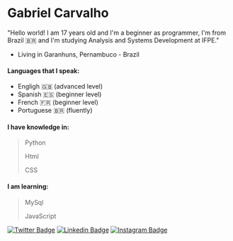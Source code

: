 # **Gabriel Carvalho**

"Hello world! I am 17 years old and I'm  a beginner as programmer, I'm from Brazil 🇧🇷 and I'm studying Analysis and Systems Development at IFPE."


- Living in Garanhuns, Pernambuco - Brazil

#### Languages that I speak:
 - Engligh 🇬🇧 (advanced level)
- Spanish 🇪🇸 (beginner level)
- French 🇫🇷 (beginner level)
- Portuguese 🇧🇷 (fluently)

#### I have knowledge in:

>Python
>
>Html
>
>CSS

#### I am learning:
>MySql
>
>JavaScript


[![Twitter Badge](https://img.shields.io/badge/-@iamgabc-87cefa?style=flat-square&labelColor=87cefa&logo=twitter&logoColor=white&link=https://twitter.com/Gabriel_01p)](https://twitter.com/Gabriel_01p) 
[![Linkedin Badge](https://img.shields.io/badge/-Gabriel%20Carvalho-006cfd?style=flat-square&logo=Linkedin&logoColor=white&link=https://www.linkedin.com/in/gabriel-carvalho-98125620a/)](https//:www.linkedin.com/in/gabriel-carvalho-98125620a/)
[![Instagram Badge](https://img.shields.io/badge/-Instagram-ff007f?style=flat-square&logo=Instagram&logoColor=white&link=https://www.instagram.com/iamgabc/)](https://www.instagram.com/iamgabc/)
